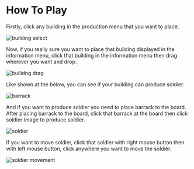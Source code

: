 # How To Play

Firstly, click any building in the production menu that you want to place.

![building select](https://user-images.githubusercontent.com/34687342/193408625-f9534da0-889b-48ef-8f09-4812d407e216.gif)


Now, if you really sure you want to place that building displayed in the information menu, click that building in the information menu then drag wherever you want and drop.

![builidng drag](https://user-images.githubusercontent.com/34687342/193408657-cdbba873-adf1-4a32-9062-649ef256aa75.gif)

Like shown at the below, you can see if your building can produce soldier.

![barrack](https://user-images.githubusercontent.com/34687342/193408691-0c01eb8f-c43e-48d6-94ad-0be28001edf5.gif)

And if you want to produce soldier you need to place barrack to the board. After placing barrack to the board, click that barrack at the board then click soldier image to produce soldier.

![soldier](https://user-images.githubusercontent.com/34687342/193408767-0f3592e7-e341-4b95-8c21-f9398f63c8cd.gif)

If you want to move soldier, click that soldier with right mouse button then with left mouse button, click anywhere you want to move the soldier.

![soldier movement](https://user-images.githubusercontent.com/34687342/193408489-ade90e60-e307-4f38-bc2a-5bc6e08c4b2a.gif)
